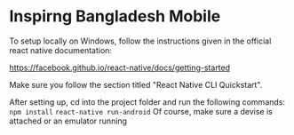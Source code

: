 # Inspirng Bangladesh Mobile

To setup locally on Windows, follow the instructions given in the official react native documentation:

https://facebook.github.io/react-native/docs/getting-started

Make sure you follow the section titled "React Native CLI Quickstart".

After setting up, cd into the project folder and run the following commands:
```npm install```
```react-native run-android```
Of course, make sure a devise is attached or an emulator running
